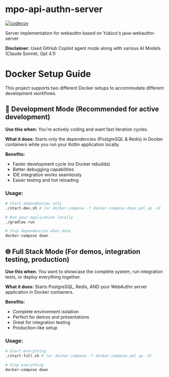 # mpo-api-authn-server

[![codecov](https://codecov.io/gh/hitoshura25/mpo-api-authn-server/graph/badge.svg?token=DMqg4cl5Vq)](https://codecov.io/gh/hitoshura25/mpo-api-authn-server)

Server implementation for webauthn based on Yubico's java-webauthn-server

**Disclaimer**: Used GitHub Copilot agent mode along with various AI Models (Claude Sonnet, Gpt 4.1)

# Docker Setup Guide

This project supports two different Docker setups to accommodate different development workflows.

## 🔧 Development Mode (Recommended for active development)

**Use this when:** You're actively coding and want fast iteration cycles.

**What it does:** Starts only the dependencies (PostgreSQL & Redis) in Docker containers while you run your Kotlin
application locally.

**Benefits:**

- Faster development cycle (no Docker rebuilds)
- Better debugging capabilities
- IDE integration works seamlessly
- Easier testing and hot reloading

### Usage:

```bash
# Start dependencies only
./start-dev.sh # (or docker-compose -f docker-compose.deps.yml up -d)

# Run your application locally
./gradlew run

# Stop dependencies when done
docker-compose down
```

## 🌐 Full Stack Mode (For demos, integration testing, production)

**Use this when:** You want to showcase the complete system, run integration tests, or deploy everything together.

**What it does:** Starts PostgreSQL, Redis, AND your WebAuthn server application in Docker containers.

**Benefits:**

- Complete environment isolation
- Perfect for demos and presentations
- Great for integration testing
- Production-like setup

### Usage:

```bash
# Start everything
./start-full.sh # (or docker-compose -f docker-compose.yml up -d)

# Stop everything
docker-compose down
```
